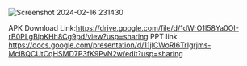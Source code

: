 ![Screenshot 2024-02-16 231430](https://github.com/Deepakshandilya/1D-card/assets/103075634/3efbb8e5-5846-4894-9753-0f4f5cedb426)

APK Download Link:https://drive.google.com/file/d/1dWrO1I58Ya0OI-rB0PLgBipKHh8Cg9pd/view?usp=sharing
PPT link https://docs.google.com/presentation/d/11jICWoRI6TrIgrjms-MclBQCUtCqHSMD7P3fK9PvN2w/edit?usp=sharing
